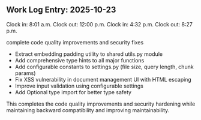 ## Work Log Entry: 2025-10-23

Clock in: 8:01 a.m.
Clock out: 12:00 p.m.
Clock in: 4:32 p.m.
Clock out: 8:27 p.m.

complete code quality improvements and security fixes

- Extract embedding padding utility to shared utils.py module
- Add comprehensive type hints to all major functions
- Add configurable constants to settings.py (file size, query length, chunk params)
- Fix XSS vulnerability in document management UI with HTML escaping
- Improve input validation using configurable settings
- Add Optional type import for better type safety

This completes the code quality improvements and security hardening
while maintaining backward compatibility and improving maintainability.